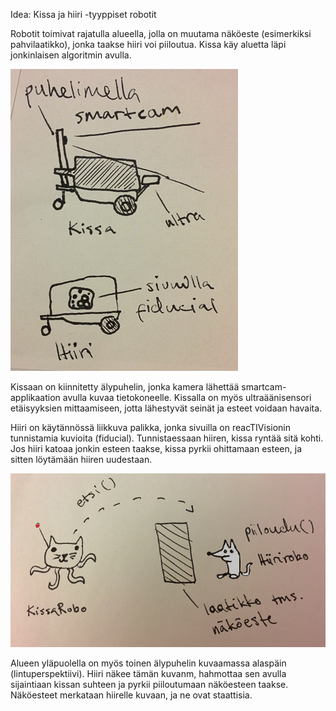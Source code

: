 


Idea: Kissa ja hiiri -tyyppiset robotit

Robotit toimivat rajatulla alueella, jolla on muutama näköeste (esimerkiksi pahvilaatikko), jonka taakse hiiri voi piiloutua.
Kissa käy aluetta läpi jonkinlaisen algoritmin avulla.

![Alt text](https://github.com/jKostet/massive-ironman/blob/1b07dc72ff16c6ea401d209bb8b5a411112a93f9/docs/pictures/suunnitelma_robot.jpg "Robottien rakenne")

Kissaan on kiinnitetty älypuhelin, jonka kamera lähettää smartcam-applikaation avulla kuvaa tietokoneelle.
Kissalla on myös ultraäänisensori etäisyyksien mittaamiseen, jotta lähestyvät seinät ja esteet voidaan havaita.

Hiiri on käytännössä liikkuva palikka, jonka sivuilla on reacTIVisionin tunnistamia kuvioita (fiducial).
Tunnistaessaan hiiren, kissa ryntää sitä kohti. Jos hiiri katoaa jonkin esteen taakse, kissa pyrkii ohittamaan esteen,
ja sitten löytämään hiiren uudestaan.

![Alt text](https://github.com/jKostet/massive-ironman/blob/1b07dc72ff16c6ea401d209bb8b5a411112a93f9/docs/pictures/suunnitelma_toiminta.jpg "Tavoiteltu toiminta")

Alueen yläpuolella on myös toinen älypuhelin kuvaamassa alaspäin (lintuperspektiivi).
Hiiri näkee tämän kuvanm, hahmottaa sen avulla sijaintiaan kissan suhteen ja pyrkii piiloutumaan näköesteen taakse.
Näköesteet merkataan hiirelle kuvaan, ja ne ovat staattisia.